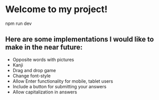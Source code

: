 # Welcome to my project!

npm run dev

## Here are some implementations I would like to make in the near future:
- Opposite words with pictures
- Kanji
- Drag and drop game
- Change font-style
- Allow Enter functionality for mobile, tablet users
- Include a button for submitting your answers
- Allow capitalization in answers